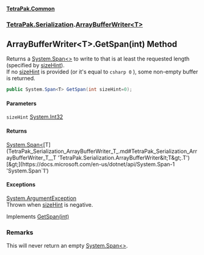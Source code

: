 #### [TetraPak.Common](index.md 'index')
### [TetraPak.Serialization](TetraPak_Serialization.md 'TetraPak.Serialization').[ArrayBufferWriter&lt;T&gt;](TetraPak_Serialization_ArrayBufferWriter_T_.md 'TetraPak.Serialization.ArrayBufferWriter&lt;T&gt;')
## ArrayBufferWriter&lt;T&gt;.GetSpan(int) Method
Returns a [System.Span&lt;&gt;](https://docs.microsoft.com/en-us/dotnet/api/System.Span-1 'System.Span`1') to write to that is at least the requested length (specified by [sizeHint](TetraPak_Serialization_ArrayBufferWriter_T__GetSpan(int).md#TetraPak_Serialization_ArrayBufferWriter_T__GetSpan(int)_sizeHint 'TetraPak.Serialization.ArrayBufferWriter&lt;T&gt;.GetSpan(int).sizeHint')).  
If no [sizeHint](TetraPak_Serialization_ArrayBufferWriter_T__GetSpan(int).md#TetraPak_Serialization_ArrayBufferWriter_T__GetSpan(int)_sizeHint 'TetraPak.Serialization.ArrayBufferWriter&lt;T&gt;.GetSpan(int).sizeHint') is provided (or it's equal to ```csharp
0```
), some non-empty buffer is returned.  
```csharp
public System.Span<T> GetSpan(int sizeHint=0);
```
#### Parameters
<a name='TetraPak_Serialization_ArrayBufferWriter_T__GetSpan(int)_sizeHint'></a>
`sizeHint` [System.Int32](https://docs.microsoft.com/en-us/dotnet/api/System.Int32 'System.Int32')  
  
#### Returns
[System.Span&lt;](https://docs.microsoft.com/en-us/dotnet/api/System.Span-1 'System.Span`1')[T](TetraPak_Serialization_ArrayBufferWriter_T_.md#TetraPak_Serialization_ArrayBufferWriter_T__T 'TetraPak.Serialization.ArrayBufferWriter&lt;T&gt;.T')[&gt;](https://docs.microsoft.com/en-us/dotnet/api/System.Span-1 'System.Span`1')  
#### Exceptions
[System.ArgumentException](https://docs.microsoft.com/en-us/dotnet/api/System.ArgumentException 'System.ArgumentException')  
Thrown when [sizeHint](TetraPak_Serialization_ArrayBufferWriter_T__GetSpan(int).md#TetraPak_Serialization_ArrayBufferWriter_T__GetSpan(int)_sizeHint 'TetraPak.Serialization.ArrayBufferWriter&lt;T&gt;.GetSpan(int).sizeHint') is negative.  

Implements [GetSpan(int)](https://docs.microsoft.com/en-us/dotnet/api/System.Buffers.IBufferWriter-1.GetSpan#System_Buffers_IBufferWriter_1_GetSpan_System_Int32_ 'System.Buffers.IBufferWriter`1.GetSpan(System.Int32)')  
### Remarks
This will never return an empty [System.Span&lt;&gt;](https://docs.microsoft.com/en-us/dotnet/api/System.Span-1 'System.Span`1').  
